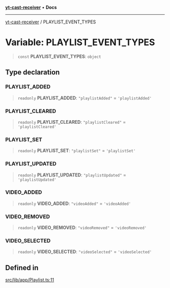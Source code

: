 [**yt-cast-receiver**](../README.md) • **Docs**

***

[yt-cast-receiver](../README.md) / PLAYLIST\_EVENT\_TYPES

# Variable: PLAYLIST\_EVENT\_TYPES

> `const` **PLAYLIST\_EVENT\_TYPES**: `object`

## Type declaration

### PLAYLIST\_ADDED

> `readonly` **PLAYLIST\_ADDED**: `"playlistAdded"` = `'playlistAdded'`

### PLAYLIST\_CLEARED

> `readonly` **PLAYLIST\_CLEARED**: `"playlistCleared"` = `'playlistCleared'`

### PLAYLIST\_SET

> `readonly` **PLAYLIST\_SET**: `"playlistSet"` = `'playlistSet'`

### PLAYLIST\_UPDATED

> `readonly` **PLAYLIST\_UPDATED**: `"playlistUpdated"` = `'playlistUpdated'`

### VIDEO\_ADDED

> `readonly` **VIDEO\_ADDED**: `"videoAdded"` = `'videoAdded'`

### VIDEO\_REMOVED

> `readonly` **VIDEO\_REMOVED**: `"videoRemoved"` = `'videoRemoved'`

### VIDEO\_SELECTED

> `readonly` **VIDEO\_SELECTED**: `"videoSelected"` = `'videoSelected'`

## Defined in

[src/lib/app/Playlist.ts:11](https://github.com/patrickkfkan/yt-cast-receiver/blob/bd89142d74e28aee740c2fbc2ea3a853e286e8db/src/lib/app/Playlist.ts#L11)
